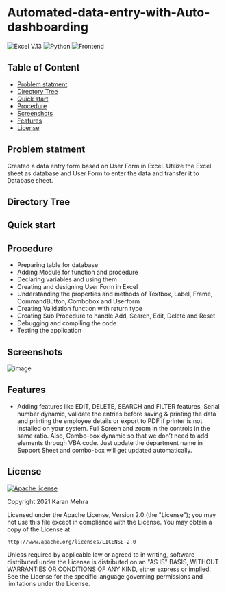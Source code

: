 # Automated-data-entry-with-Auto-dashboarding 

![Excel V.13](https://img.shields.io/badge/ide-Excel-blue.svg) ![Python](https://img.shields.io/badge/Language-VBA-brightgreen.svg)  ![Frontend](https://img.shields.io/badge/Frontend-VBA_Macros-purple.svg) 


## Table of Content
  * [Problem statment](#Problem-statment)
  * [Directory Tree](#directory-tree)
  * [Quick start](#quick-start)
  * [Procedure](#procedure)
  * [Screenshots](#screenshots)
  * [Features](#features)
  * [License](#license)

## Problem statment
 
Created a data entry form based on User Form in Excel. Utilize the Excel sheet as database and User Form to enter the data and transfer it to Database sheet.
  

## Directory Tree




## Quick start




## Procedure
  <ul>
     <li> Preparing table for database </li>
     <li> Adding Module for function and procedure </li>
     <li> Declaring variables and using them </li>
     <li> Creating and designing User Form in Excel </li>
     <li> Understanding the properties and methods of Textbox, Label, Frame, CommandButton, Combobox and Userform </li>
     <li> Creating Validation function with return type </li>
     <li> Creating Sub Procedure to handle Add, Search, Edit, Delete and Reset </li>
     <li> Debugging and compiling the code </li>
     <li> Testing the application </li> 
 </ul>


## Screenshots
![image](https://user-images.githubusercontent.com/62024355/124174733-589f0e80-daca-11eb-9d7c-3516f8c65678.png)


## Features
<ul>
  <li>
 Adding features like EDIT, DELETE, SEARCH and FILTER features, Serial number dynamic, validate the entries before saving & printing the data and printing the employee details or export to PDF if printer is not installed on your system. 
     Full Screen and zoom in the controls in the same ratio. Also, Combo-box dynamic so that we don’t need to add elements through VBA code. Just update the department name in Support Sheet and combo-box will get updated automatically.
  </li>
</ul>



## License
[![Apache license](https://img.shields.io/badge/license-apache-blue?style=for-the-badge&logo=appveyor)](http://www.apache.org/licenses/LICENSE-2.0e)

Copyright 2021 Karan Mehra 

Licensed under the Apache License, Version 2.0 (the "License");
you may not use this file except in compliance with the License.
You may obtain a copy of the License at

    http://www.apache.org/licenses/LICENSE-2.0

Unless required by applicable law or agreed to in writing, software
distributed under the License is distributed on an "AS IS" BASIS,
WITHOUT WARRANTIES OR CONDITIONS OF ANY KIND, either express or implied.
See the License for the specific language governing permissions and
limitations under the License.
